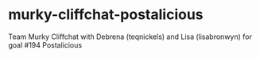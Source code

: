 # murky-cliffchat-postalicious
Team Murky Cliffchat with Debrena (teqnickels) and Lisa (lisabronwyn) for goal #194 Postalicious
